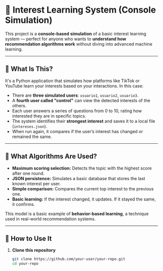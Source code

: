 # 🎯 Interest Learning System (Console Simulation)

This project is a **console-based simulation** of a basic interest learning system — perfect for anyone who wants to **understand how recommendation algorithms work** without diving into advanced machine learning.

---

## 🧠 What Is This?

It's a Python application that simulates how platforms like TikTok or YouTube learn your interests based on your interactions. In this case:

- There are **three simulated users**: `usuario1`, `usuario2`, `usuario3`.
- A **fourth user called "control"** can view the detected interests of the others.
- Each user answers a series of questions from 0 to 10, rating how interested they are in specific topics.
- The system identifies their **strongest interest** and saves it to a local file (`intereses.json`).
- When run again, it compares if the user’s interest has changed or remained the same.

---

## 🧩 What Algorithms Are Used?

- **Maximum scoring selection:** Detects the topic with the highest score after one round.
- **JSON persistence:** Simulates a basic database that stores the last known interest per user.
- **Simple comparison:** Compares the current top interest to the previous one.
- **Basic learning:** If the interest changed, it updates. If it stayed the same, it confirms.

This model is a basic example of **behavior-based learning**, a technique used in real-world recommendation systems.

---

## 🚀 How to Use It

1. **Clone this repository**
   ```bash
   git clone https://github.com/your-user/your-repo.git
   cd your-repo
